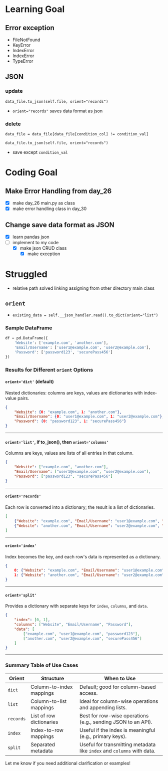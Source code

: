 # Learning Goal
## Error exception
- FileNotFound
- KeyError
- IndexError
- IndexError
- TypeError
## JSON
### update
`data_file.to_json(self.file, orient="records")`
- `orient="records"` saves data format as json
### delete
  `data_file = data_file[data_file[condition_col] != condition_val]`

  `data_file.to_json(self.file, orient="records")`
- save except `condition_val`
# Coding Goal
## Make Error Handling from day_26
- [x] make day_26 main.py as class
- [x] make error handling class in day_30
## Change save data format as JSON
- [x] learn pandas json
- [ ] implement to my code
  - [x] make json CRUD class
    - [x] make exception
# Struggled
- relative path solved linking assigning from other directory main class
## `orient`  
- `existing_data = self.__json_handler.read().to_dict(orient="list")`

### Sample DataFrame
```python
df = pd.DataFrame({
    'Website': ['example.com', 'another.com'],
    'Email/Username': ['user1@example.com', 'user2@example.com'],
    'Password': ['password123', 'securePass456']
})
```

### Results for Different `orient` Options

#### `orient='dict'` (default)
Nested dictionaries: columns are keys, values are dictionaries with index-value pairs.

```json
{
    "Website": {0: "example.com", 1: "another.com"},
    "Email/Username": {0: "user1@example.com", 1: "user2@example.com"},
    "Password": {0: "password123", 1: "securePass456"}
}
```

---

#### `orient='list'`, if to_json(), then `orient='columns'` 
Columns are keys, values are lists of all entries in that column.

```json
{
    "Website": ["example.com", "another.com"],
    "Email/Username": ["user1@example.com", "user2@example.com"],
    "Password": ["password123", "securePass456"]
}
```

---

#### `orient='records'`
Each row is converted into a dictionary; the result is a list of dictionaries.

```json
[
    {"Website": "example.com", "Email/Username": "user1@example.com", "Password": "password123"},
    {"Website": "another.com", "Email/Username": "user2@example.com", "Password": "securePass456"}
]
```

---

#### `orient='index'`
Index becomes the key, and each row's data is represented as a dictionary.

```json
{
    0: {"Website": "example.com", "Email/Username": "user1@example.com", "Password": "password123"},
    1: {"Website": "another.com", "Email/Username": "user2@example.com", "Password": "securePass456"}
}
```

---

#### `orient='split'`
Provides a dictionary with separate keys for `index`, `columns`, and `data`.

```json
{
    "index": [0, 1],
    "columns": ["Website", "Email/Username", "Password"],
    "data": [
        ["example.com", "user1@example.com", "password123"],
        ["another.com", "user2@example.com", "securePass456"]
    ]
}
```

---

### Summary Table of Use Cases

| **Orient**     | **Structure**            | **When to Use**                                                        |
|-----------------|--------------------------|-------------------------------------------------------------------------|
| `dict`         | Column-to-index mappings | Default; good for column-based access.                                 |
| `list`         | Column-to-list mappings  | Ideal for column-wise operations and appending lists.                  |
| `records`      | List of row dictionaries | Best for row-wise operations (e.g., sending JSON to an API).           |
| `index`        | Index-to-row mappings    | Useful if the index is meaningful (e.g., primary keys).                |
| `split`        | Separated metadata       | Useful for transmitting metadata like `index` and `columns` with data. |

Let me know if you need additional clarification or examples!